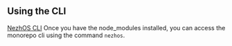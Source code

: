 ## Using the CLI

[NezhOS CLI](https://github.com/nezhivar/nezhOS/tree/main/packages/tools/cli)
Once you have the node_modules installed, you can access the monorepo cli using the command `nezhos`.
